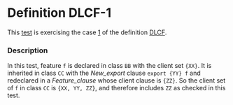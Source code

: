 # Definition DLCF-1

This [test](.) is exercising the case [1](../Readme.md) of the definition [DLCF](../../dlcf/Readme.md).

### Description

In this test, feature `f` is declared in class `BB` with the client set `{XX}`. It is inherited in class `CC` with the *New\_export* clause `export {YY} f` and redeclared in a *Feature\_clause* whose client clause is `{ZZ}`. So the client set of `f` in class `CC` is `{XX, YY, ZZ}`, and therefore includes `ZZ` as checked in this test.
